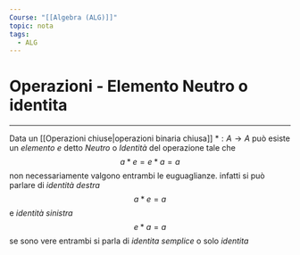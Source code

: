 ```yaml
---
Course: "[[Algebra (ALG)]]"
topic: nota
tags:
  - ALG
---
```


# Operazioni - Elemento Neutro o identita
---
Data un [[Operazioni chiuse|operazioni binaria chiusa]] $*:A\rightarrow A$ può esiste un _elemento_ $e$ detto _Neutro_ o _Identità_ del operazione tale che
$$a*e=e*a=a$$
non necessariamente valgono entrambi le euguaglianze. infatti si può parlare di _identità destra_
$$a*e =a$$
e _identità sinistra_
$$e*a =a$$
se sono vere entrambi si parla di _identita semplice_ o solo _identita_